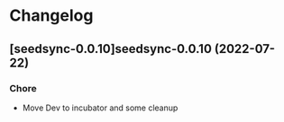 # Changelog



## [seedsync-0.0.10]seedsync-0.0.10 (2022-07-22)

### Chore

- Move Dev to incubator and some cleanup
  
  